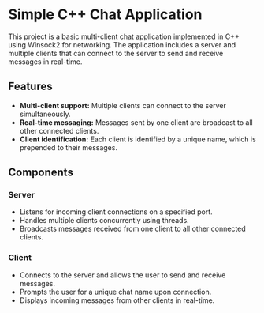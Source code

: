 # Simple C++ Chat Application

This project is a basic multi-client chat application implemented in C++ using Winsock2 for networking. The application includes a server and multiple clients that can connect to the server to send and receive messages in real-time.

## Features

- **Multi-client support:** Multiple clients can connect to the server simultaneously.
- **Real-time messaging:** Messages sent by one client are broadcast to all other connected clients.
- **Client identification:** Each client is identified by a unique name, which is prepended to their messages.

## Components

### Server

- Listens for incoming client connections on a specified port.
- Handles multiple clients concurrently using threads.
- Broadcasts messages received from one client to all other connected clients.

### Client

- Connects to the server and allows the user to send and receive messages.
- Prompts the user for a unique chat name upon connection.
- Displays incoming messages from other clients in real-time.

